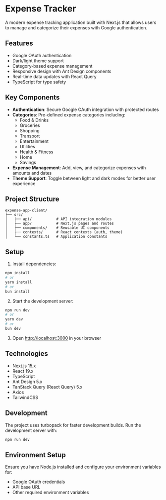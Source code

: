 # Expense Tracker

A modern expense tracking application built with Next.js that allows users to manage and categorize their expenses with Google authentication.

## Features

- Google OAuth authentication
- Dark/light theme support
- Category-based expense management
- Responsive design with Ant Design components
- Real-time data updates with React Query
- TypeScript for type safety

## Key Components

- **Authentication**: Secure Google OAuth integration with protected routes
- **Categories**: Pre-defined expense categories including:
  - Food & Drinks
  - Groceries
  - Shopping
  - Transport
  - Entertainment
  - Utilities
  - Health & Fitness
  - Home
  - Savings
- **Expense Management**: Add, view, and categorize expenses with amounts and dates
- **Theme Support**: Toggle between light and dark modes for better user experience

## Project Structure

```
expense-app-client/
├── src/
│   ├── api/           # API integration modules
│   ├── app/           # Next.js pages and routes
│   ├── components/    # Reusable UI components
│   ├── contexts/      # React contexts (auth, theme)
│   └── constants.ts   # Application constants
```

## Setup

1. Install dependencies:

```bash
npm install
# or
yarn install
# or
bun install
```

2. Start the development server:

```bash
npm run dev
# or
yarn dev
# or
bun dev
```

3. Open [http://localhost:3000](http://localhost:3000) in your browser

## Technologies

- Next.js 15.x
- React 19.x
- TypeScript
- Ant Design 5.x
- TanStack Query (React Query) 5.x
- Axios
- TailwindCSS

## Development

The project uses turbopack for faster development builds. Run the development server with:

```bash
npm run dev
```

## Environment Setup

Ensure you have Node.js installed and configure your environment variables for:

- Google OAuth credentials
- API base URL
- Other required environment variables
